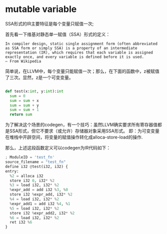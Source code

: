 # mutable variable

SSA形式的IR主要特征是每个变量只赋值一次;

首先看一下维基对静态单一赋值（SSA）形式的定义：
>
	In compiler design, static single assignment form (often abbreviated as SSA form or simply SSA) is a property of an intermediate representation (IR), which requires that each variable is assigned exactly once, and every variable is defined before it is used.
	– From Wikipedia

简单说，在LLVM中，每个变量只能赋值一次；那么，在下面的函数中，z被赋值了三次。显然，z是一个可变变量。

```python

def test(x:int, y:int):int
  sum = 0
  sum = sum + x
  sum = sum + y
  sum = sum + 1
  return sum

```

为了解决这个场景的codegen，有一个技巧：虽然LLVM确实要求所有寄存器值都是SSA形式，但它不要求（或允许）存储器对象采用SSA形式。
即：为可变变量在堆栈中开辟空间，将变量的赋值操作转化成alloca-store-load的操作.

那么，上述这段函数定义可以codegen为IR代码如下：

```python
; ModuleID = 'test_fn'
source_filename = "test_fn"
define i32 @test(i32, i32) {
entry:
  %2 = alloca i32
  store i32 0, i32* %2
  %3 = load i32, i32* %2
  %expr_add = add i32 %3, %0
  store i32 %expr_add, i32* %2
  %4 = load i32, i32* %2
  %expr_add1 = add i32 %4, %1
  %5 = load i32, i32* %2
  store i32 %expr_add2, i32* %2
  %6 = load i32, i32* %2
  ret i32 %6
}
```

